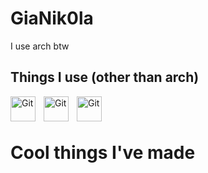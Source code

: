 # GiaNik0la
I use arch btw

## Things I use (other than arch)
<img align="left" alt="Git" width="40px" style="padding-right:10px;" src="https://cdn.jsdelivr.net/gh/devicons/devicon@latest/icons/c/c-plain.svg" />
<img align="left" alt="Git" width="40px" style="padding-right:10px;" src="https://static-00.iconduck.com/assets.00/assembly-icon-1024x1024-lc5e1bk1.png" />
<img align="left" alt="Git" width="40px" style="padding-right:10px;" src="https://cdn.jsdelivr.net/gh/devicons/devicon/icons/git/git-original.svg" />
</br>
</br>

# Cool things I've made

<!---
GiaNik0la/GiaNik0la is a ✨ special ✨ repository because its `README.md` (this file) appears on your GitHub profile.
You can click the Preview link to take a look at your changes.
--->
